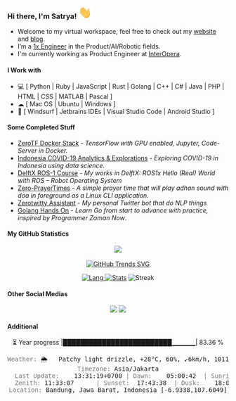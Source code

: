### Hi there, I'm Satrya!  <img src="https://raw.githubusercontent.com/noczero/noczero/master/styles/Hi.gif" width="30px">
* Welcome to my virtual workspace, feel free to check out my [website](https://satrya.zeroinside.id) and [blog](https://blog.zeroinside.id).
* I’m a [1x Engineer](https://1x.engineer/) in the Product/AI/Robotic fields.
* I'm currently working as Product Engineer at [InterOpera](https://www.interopera.co/).

#### I Work with
* 💻 [ Python | Ruby | JavaScript | Rust | Golang | C++ | C# | Java | PHP | HTML | CSS | MATLAB | Pascal ]
* ☁ [ Mac OS | Ubuntu | Windows ]
* :white_square_button: [ Windsurf | Jetbrains IDEs | Visual Studio Code | Android Studio ]

#### Some Completed Stuff
* [ZeroTF Docker Stack](https://github.com/noczero/ZeroTF-Docker-Stack) - *TensorFlow with GPU enabled, Jupyter, Code-Server in Docker.*
* [Indonesia COVID-19 Analytics & Explorations](https://github.com/noczero/Indonesia-COVID-19-Analytics-n-Explorations) - *Exploring COVID-19 in Indonesia using data science.*
* [DelftX ROS-1 Course](https://github.com/noczero/DelftX-ROS-1-Course) - *My works in DelftX: ROS1x Hello (Real) World with ROS – Robot Operating System*
* [Zero-PrayerTimes](https://github.com/noczero/Zero-PrayerTimes) - *A simple prayer time that will play adhan sound with doa in foreground as a Linux CLI application.*
* [Zerotwitty Assistant](https://github.com/noczero/Zerotwitty-Assistant) - *My personal Twitter bot that do NLP things*
* [Golang Hands On](https://github.com/noczero/Golang-Hands-On) - *Learn Go from start to advance with practice, inspired by Programmer Zaman Now*. 

#### My GitHub Statistics
<div align="center"> 

![](https://komarev.com/ghpvc/?username=noczero&color=brightgreen)

[![GitHub Trends SVG](https://api.githubtrends.io/user/svg/noczero/langs?time_range=one_year&loc_metric=changed&compact=True&theme=bright_lights)](https://githubtrends.io)

[![Lang](https://github-readme-stats-eight-theta.vercel.app/api/top-langs/?username=noczero&layout=compact&langs_count=8&hide_border=true&theme=algolia) ![Stats](https://github-readme-stats.vercel.app/api?username=noczero&show_icons=true&hide_border=true&theme=algolia)](https://github.com/noczero) 
![Streak](https://github-readme-streak-stats.herokuapp.com/?user=noczero&count_private=true&theme=algolia&hide_border=true)

</div>

#### Other Social Medias
<p align="center">
<a href="https://linkedin.com/in/satrya-budi-pratama"><img src="https://img.shields.io/badge/-Satrya%20Budi%20Pratama-0077B5?style=flat&logo=Linkedin&logoColor=white"/></a>
<a href="mailto:satrya@zeroinside.id"><img src="https://img.shields.io/badge/-satrya@zeroinside.id-D14836?style=flat&logo=Gmail&logoColor=white"/></a>
</p>

#### Additional
<div align="center"> 
⏳ Year progress |█████████████████████████▁▁▁▁▁| 83.36 %
<pre>
<font color='#777777'>Weather:</font> 🌦   Patchy light drizzle, +28°C, 60%, ↙6km/h, 1011hPa
<font color='#777777'>Timezone:</font> Asia/Jakarta
<font color='#777777'>  Last Update:</font>    13:31:19+0700 <font color='#777777'>|</font> <font color='#777777'>Dawn:</font>    05:00:42  <font color='#777777'>|</font> <font color='#777777'>Sunrise:</font> 05:22:40
<font color='#777777'>  Zenith:</font> 11:33:07      <font color='#777777'>|</font> <font color='#777777'>Sunset:</font>  17:43:38  <font color='#777777'>|</font> <font color='#777777'>Dusk:</font>    18:05:37
<font color='#777777'>Location:</font> Bandung, Jawa Barat, Indonesia [-6.9338,107.6049]</pre>
</div>
